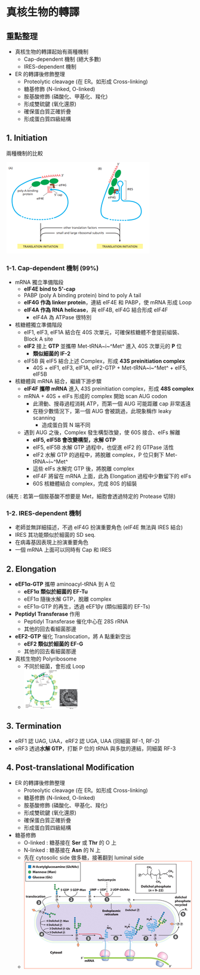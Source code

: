 # 真核生物的轉譯

## 重點整理

- 真核生物的轉譯起始有兩種機制
  - Cap-dependent 機制 (絕大多數)
  - IRES-dependent 機制
- ER 的轉譯後修飾整理
  - Proteolytic cleavage (在 ER。如形成 Cross-linking)
  - 糖基修飾 (N-linked, O-linked)
  - 胺基酸修飾 (磷酸化、甲基化、羧化)
  - 形成雙硫鍵 (氧化還原)
  - 確保蛋白質正確折疊
  - 形成蛋白質四級結構



## 1. Initiation

兩種機制的比較

<img src="images/image-20210612203306620.png" alt="image-20210612203306620" style="zoom:50%;" />

### 1-1. Cap-dependent 機制 (99%)

- mRNA 獨立準備階段
  - **eIF4E bind to 5'-cap**
  - PABP (poly A binding protein) bind to poly A tail
  - **eIF4G 作為 linker protein**，連結 eIF4E 和 PABP，使 mRNA 形成 Loop
  - **eIF4A 作為 RNA helicase**，與 eIF4B, eIF4G 結合形成 eIF4F
    - eIF4A 為 ATPase 很特別
- 核糖體獨立準備階段
  - eIF1, eIF3, eIF1A 結合在 40S 次單元，可確保核糖體不會提前組裝、Block A site
  - **eIF2** 接上 **GTP** 並攜帶 Met-tRNA~i~^Met^ 進入 40S 次單元的 **P** 位
    - **類似細菌的 IF-2**
  - eIF5B 與 eIF5 結合上述 Complex，形成 **43S preinitiation complex**
    - 40S + eIF1, eIF3, eIF1A, eIF2-GTP + Met-tRNA~i~^Met^ + eIF5, eIF5B
- 核糖體與 mRNA 結合，繼續下游步驟
  - **eIF4F 攜帶 mRNA** 進入 43S preinitiation complex，形成 **48S complex**
  - mRNA + 40S + eIFs 形成的 complex 開始 scan AUG codon
    - 此滑動、搜尋過程消耗 ATP，而第一個 AUG 可能距離 cap 非常遙遠
    - 在極少數情況下，第一個 AUG 會被跳過，此現象稱作 leaky scanning
      - 造成蛋白質 N 端不同
  - 遇到 AUG 之後，Complex 發生構型改變，使 60S 接合、eIFs 解離
    - **eIF5, eIF5B 會改變構型，水解 GTP**
    - eIF5, eIF5B 水解 GTP 過程中，也促進 eIF2 的 GTPase 活性
    - eIF2 水解 GTP 的過程中，將脫離 complex，P 位只剩下 Met-tRNA~i~^Met^
    - 這些 eIFs 水解完 GTP 後，將脫離 complex
    - eIF4F 將留在 mRNA 上面，此為 Elongation 過程中少數留下的 eIFs
    - 60S 核糖體結合 complex，完成 80S 的組裝

(補充 : 若第一個胺基酸不想要是 Met，細胞會透過特定的 Protease 切除)

### 1-2. IRES-dependent 機制

- 老師並無詳細描述，不過 eIF4G 扮演重要角色 (eIF4E 無法與 IRES 結合)
- IRES 其功能類似於細菌的 SD seq.
- 在病毒基因表現上扮演重要角色
- 一個 mRNA 上面可以同時有 Cap 和 IRES

## 2. Elongation

- **eEF1α-GTP** 攜帶 aminoacyl-tRNA 到 A 位
  - **eEF1α 類似於細菌的 EF-Tu**
  - eEF1α 隨後水解 GTP，脫離 complex
  - eEF1α-GTP 的再生，透過 eEF1βγ (類似細菌的 EF-Ts)
- **Peptidyl Transferase** 作用
  - Peptidyl Transferase 催化中心在 28S rRNA
  - 其他的回去看細菌那邊
- **eEF2-GTP** 催化 Translocation，將 A 點重新空出
  - **eEF2 類似於細菌的 EF-G**
  - 其他的回去看細菌那邊
- 真核生物的 Polyribosome
  - 不同於細菌，會形成 Loop
  - <img src="images/image-20210612204210351.png" alt="image-20210612204210351" style="zoom:25%;" />

## 3. Termination

- eRF1 認 UAG, UAA，eRF2 認 UGA, UAA (同細菌 RF-1, RF-2)
- eRF3 透過**水解 GTP**，打斷 P 位的 tRNA 與多肽的連結，同細菌 RF-3



## 4. Post-translational Modification

- ER 的轉譯後修飾整理
  - Proteolytic cleavage (在 ER。如形成 Cross-linking)
  - 糖基修飾 (N-linked, O-linked)
  - 胺基酸修飾 (磷酸化、甲基化、羧化)
  - 形成雙硫鍵 (氧化還原)
  - 確保蛋白質正確折疊
  - 形成蛋白質四級結構
- 糖基修飾
  - O-linked : 糖基接在 **Ser** 或 **Thr** 的 O 上
  - N-linked : 糖基接在 **Asn** 的 N 上
  - 先在 cytosolic side 做多糖，接著翻到 luminal side
  - <img src="images/image-20210618230651746.png" alt="image-20210618230651746" style="zoom: 50%;" />